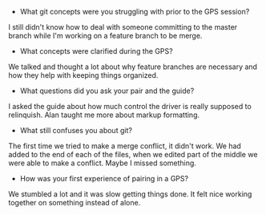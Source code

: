 - What git concepts were you struggling with prior to the GPS session?

I still didn't know how to deal with someone committing to the master branch while I'm working on a feature branch to be merge.

- What concepts were clarified during the GPS?
  
We talked and thought a lot about why feature branches are necessary and how they help with keeping things organized.

- What questions did you ask your pair and the guide?

I asked the guide about how much control the driver is really supposed to relinquish. Alan taught me more about markup formatting.

- What still confuses you about git?

The first time we tried to make a merge conflict, it didn't work. We had added to the end of each of the files, when we edited part of the middle we were able to make a conflict. Maybe I missed something.

- How was your first experience of pairing in a GPS?

We stumbled a lot and it was slow getting things done. It felt nice working together on something instead of alone.
